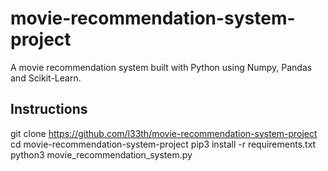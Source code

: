 # movie-recommendation-system-project
A movie recommendation system built with Python using Numpy, Pandas and Scikit-Learn.

## Instructions

git clone https://github.com/l33th/movie-recommendation-system-project
cd movie-recommendation-system-project
pip3 install -r requirements.txt
python3 movie_recommendation_system.py

